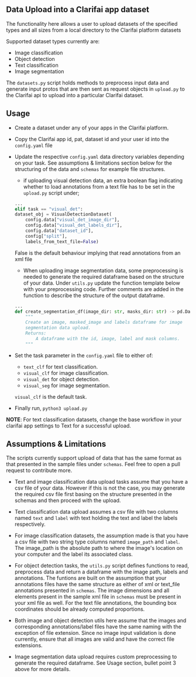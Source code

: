 ## Data Upload into a Clarifai app dataset

The functionality here allows a user to upload datasets of the specified types and all sizes from a local directory to the Clarifai platform datasets

Supported dataset types currently are:
* Image classification
* Object detection
* Text classification
* Image segmentation

The `datasets.py` script holds methods to preprocess input data and generate input protos that are then sent as request objects in `upload.py` to the Clarifai api to upload into a particular Clarifai dataset.

## Usage

* Create a dataset under any of your apps in the Clarifai platform.

* Copy the Clarifai app id, pat, dataset id and your user id into the `config.yaml` file

* Update the respective `config.yaml` data directory variables depending on your task. See assumptions & limitations section below for the structuring of the data and `schemas` for example file structures.
	* if uploading visual detection data, an extra boolean flag indicating whether to load annotations from a text file has to be set in the `upload.py` script under;
	```python
	...
	elif task == "visual_det":
    dataset_obj = VisualDetectionDataset(
        config.data["visual_det_image_dir"],
        config.data["visual_det_labels_dir"],
        config.data["dataset_id"],
        config["split"],
        labels_from_text_file=False)
	```
	False is the default behaviour implying that read annotations from an xml file

	* When uploading image segmentation data, some preprocessing is needed to generate the required dataframe based on the structure of your data. Under `utils.py` update the function template below with your preprocessing code. Further comments are added in the function to describe the structure of the output dataframe.
	```python
	...
	def create_segmentation_df(image_dir: str, masks_dir: str) -> pd.DataFrame:
		"""
		Create an image, masked_image and labels dataframe for image
		segmentation data upload.
		Returns:
			A dataframe with the id, image, label and mask columns.
		"""
	```

* Set the task parameter in the `config.yaml` file to either of:
	* `text_clf` for text classification.
	* `visual_clf` for image classification.
	* `visual_det` for object detection.
	* `visual_seg` for image segmentation.

	`visual_clf` is the default task.

* Finally run, ```python3 upload.py```

**NOTE**: For text classification datasets, change the base workflow in your clarifai app settings to Text for a successful upload.


## Assumptions & Limitations

The scripts currently support upload of data that has the same format as that presented in the sample files under `schemas`. Feel free to open a pull request to contribute more.

* Text and image classification data upload tasks assume that you have a csv file of your data. However if this is not the case, you may generate the required csv file first basing on the structure presented in the schemas and then proceed with the upload.

* Text classification data upload assumes a csv file with two columns named `text` and `label` with text holding the text and label the labels respectively.

* For image classification datasets, the assumption made is that you have a csv file with two string type columns named `image_path` and `label`. The image_path is the absolute path to where the image's location on your computer and the label its associated class.

* For object detection tasks, the `utils.py` script defines functions to read, preprocess data and return a dataframe with the image path, labels and annotations. The funtions are built on the assumption that your annotations files have the same structure as either of xml or text_file annotations presented in `schemas`. The image dimensions and all elements present in the sample xml file in `schemas` must be present in your xml file as well. For the text file annotations, the bounding box coordinates should be already computed proportions.

* Both image and object detection utils here assume that the images and corresponding annotations/label files have the same naming with the exception of file extension. Since no image input validation is done currently,  ensure that all images are valid and have the correct file extensions.

* Image segmentation data upload requires custom preprocessing to generate the required dataframe. See Usage section, bullet point 3 above for more details.
